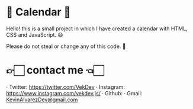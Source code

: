 # 📆 Calendar 📆

Hello! this is a small project in which I have created a calendar with HTML, CSS and JavaScript. 😄

Please do not steal or change any of this code. 🔎

# 👉🏻 contact me 👈🏻

· Twitter: https://twitter.com/VekDev
· Instagram: https://www.instagram.com/vekdev.js/
· Github: 
· Gmail: KevinAlvarezDev@gmail.com


